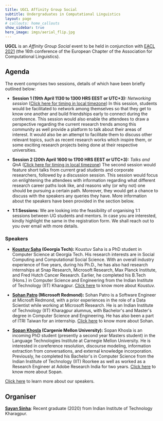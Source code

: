```yaml
---
title: UGCL Affinity Group Social
subtitle: Undergraduates in Computational Linguistics
layout: page
# callouts: home_callouts
show_sidebar: true
hero_image: imgs/aerial_flip.jpg
---
```


**UGCL** is an _Affinity Group Social_ event to be held in conjunction with [EACL 2021](https://2021.eacl.org/program/diversity/) (the 16th conference of the European Chapter of the Association for Computational Linguistics).

## Agenda
The event comprises two sessions, details of which have been briefly outlined below:

* **Session 1 (19th April 1130 to 1300 HRS EEST or UTC+3):** _Networking session_ ([Click here for timing in local timezone](https://www.timeanddate.com/worldclock/fixedtime.html?msg=UGCL+Session+1&iso=20210419T1130&p1=367&ah=1&am=30))
In this session, students would be facilitated to network among themselves so that they get to know one another and build friendships early to connect during the conference. This session would also enable the attendees to draw a perspective regarding the current research trends among this community as well provide a platform to talk about their areas of interest. It would also be an attempt to facilitate them to discuss other relevant topics, such as recent research works which inspire them, or some exciting research projects being done at their respective universities.

* **Session 2 (20th April 1600 to 1700 HRS EEST or UTC+3):** _Talks and QnA_ ([Click here for timing in local timezone](https://www.timeanddate.com/worldclock/fixedtime.html?msg=UGCL+Session+2&iso=20210420T16&p1=367&ah=1))
The second session would feature short talks from current grad students and corporate researchers, followed by a discussion session. This session would focus on enlightening the attendees with information regarding what different research career paths look like, and reasons why (or why not) one should be pursuing a certain path. Moreover, they would get a chance to discuss with the speakers any queries they have. More information about the speakers have been provided in the section below.

* **1:1 Sessions:** We are looking into the feasibility of organising 1:1 sessions between UG students and mentors. In case you are interested, kindly highlight the same in the registration form. We shall reach out to you over email with more details.

### Speakers
* **[Koustuv Saha](/speakers/koustuv) (Georgia Tech):** Koustuv Saha is a PhD student in Computer Science at Georgia Tech. His research interests are in Social Computing and Computational Social Science. With an overall industry experience of five years, during his Ph.D., he has also had research internships at Snap Research, Microsoft Research, Max Planck Institute, and Fred Hutch Cancer Research. Earlier, he completed his B.Tech (Hons.) in Computer Science and Engineering from the Indian Institute of Technology (IIT) Kharagpur. [Click here](/speakers/koustuv) to know more about Koustuv.

* **[Sohan Patro](/speakers/sohan) (Microsoft Redmond):** Sohan Patro is a Software Engineer at Microsft Redmond, with a prior experiences in the role of a Data Scientist while working at Microsoft Research. He is an Indian Institute of Technology (IIT) Kharagpur alumnus, with Bachelor's and Master's degree in Computer Science and Engineering. He has also been a part of ITRI Taiwan for an internship. [Click here](/speakers/sohan) to know more about Sohan.

* **[Sopan Khosla](/speakers/sopan) (Cargenie Mellon University):** Sopan Khosla is an incoming PhD student (presently a second year Masters student) in the Language Technologies Institute at Carnegie Mellon University. He is interested in coreference resolution, discourse modeling, information extraction from conversations, and external knowledge incorporation. Previously, he completed his Bachelor's in Computer Science from the Indian Institute of Technology (IIT) Roorkee as well as worked as a Research Engineer at Adobe Research India for two years. [Click here](/speakers/sopan) to know more about Sopan.

[Click here](/speakers/koustuv) to learn more about our speakers.

## Organiser
[**Sayan Sinha**](mailto:sayan.sinha@iitkgp.ac.in): Recent graduate (2020) from Indian Institute of Technology Kharagpur.

